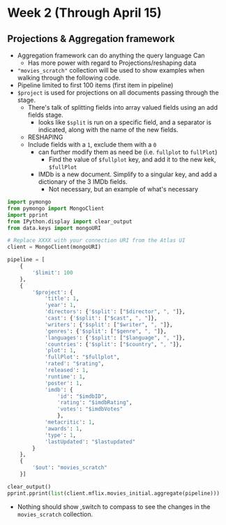 # Week 2 (Through April 15)

## Projections & Aggregation framework

- Aggregation framework can do anything the query language Can
  - Has more power with regard to Projections/reshaping data
- `"movies_scratch"` collection will be used to show examples when walking through the following code.
- Pipeline limited to first 100 items (first item in pipeline)
- `$project` is used for projections on all documents passing through the stage.
  - There's talk of splitting fields into array valued fields using an add fields stage.
    - looks like `$split` is run on a specific field, and a separator is indicated, along with the name of the new fields.
  - RESHAPING
  - Include fields with a `1`, exclude them with a `0`
    - can further modify them as need be (i.e. `fullplot` to `fullPlot`)
      - Find the value of `$fullplot` key, and add it to the new kek, `$fullPlot`
    - IMDb is a new document. Simplify to a singular key, and add a dictionary of the 3 IMDb fields.
      - Not necessary, but an example of what's necessary


``` python
import pymongo
from pymongo import MongoClient
import pprint
from IPython.display import clear_output
from data.keys import mongoURI

# Replace XXXX with your connection URI from the Atlas UI
client = MongoClient(mongoURI)

pipeline = [
    {
        '$limit': 100
    },
    {
        '$project': {
            'title': 1,
            'year': 1,
            'directors': {'$split': ["$director", ", "]},
            'cast': {'$split': ["$cast", ", "]},
            'writers': {'$split': ["$writer", ", "]},
            'genres': {'$split': ["$genre", ", "]},
            'languages': {'$split': ["$language", ", "]},
            'countries': {'$split': ["$country", ", "]},
            'plot': 1,
            'fullPlot': "$fullplot",
            'rated': "$rating",
            'released': 1,
            'runtime': 1,
            'poster': 1,
            'imdb': {
                'id': "$imdbID",
                'rating': "$imdbRating",
                'votes': "$imdbVotes"
                },
            'metacritic': 1,
            'awards': 1,
            'type': 1,
            'lastUpdated': "$lastupdated"
        }
    },
    {
        '$out': "movies_scratch"
    }]

clear_output()
pprint.pprint(list(client.mflix.movies_initial.aggregate(pipeline)))
```  
- Nothing should show ,switch to compass to see the changes in the `movies_scratch` collection.
